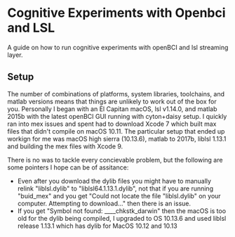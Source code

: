 # Cognitive Experiments with Openbci and LSL
A guide on how to run cognitive experiments with openBCI and lsl streaming layer. 

## Setup
The number of combinations of platforms, system libraries, toolchains, and matlab versions means that things are unlikely to work out of the box for you. Personally I began with an El Capitan macOS, lsl v1.14.0, and matlab 2015b with the latest openBCI GUI running with cyton+daisy setup. I quickly ran into mex issues and spent had to download Xcode 7 which built max files that didn't compile on macOS 10.11. The particular setup that ended up workign for me was macOS high sierra (10.13.6), matlab to 2017b, liblsl 1.13.1 and building the mex files with Xcode 9.

There is no was to tackle every concievable problem, but the following are some pointers I hope can be of assitance:
 - Even after you download the dylib files you might have to manually relink "liblsl.dylib" to "liblsl64.1.13.1.dylib", not that if you are running "buid_mex" and you get "Could not locate the file "liblsl.dylib" on your computer. Attempting to download..." then there is an issue.
 - If you get "Symbol not found: ____chkstk_darwin" then the macOS is too old for the dylib being compiled, I upgraded to OS 10.13.6 and used liblsl release 1.13.1 which has dylib for MacOS 10.12 and 10.13 
